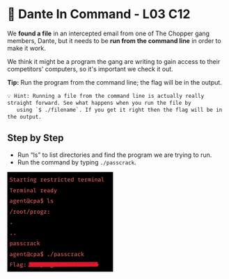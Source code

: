 # 🧨 Dante In Command - L03 C12

We **found a file** in an intercepted email from one of The Chopper gang members, Dante, but it needs to be **run from the command line** in order to make it work.

We think it might be a program the gang are writing to gain access to their competitors' computers, so it's important we check it out.  

**Tip:** Run the program from the command line; the flag will be in the output.

```
💡 Hint: Running a file from the command line is actually really straight forward. See what happens when you run the file by
   using `$ ./filename`. If you get it right then the flag will be in the output.
```

## Step by Step

- Run “ls” to list directories and find the program we are trying to run.
- Run the command by typing `./passcrack`.

![picture of the command output](/assets/danteincommand1.png)
